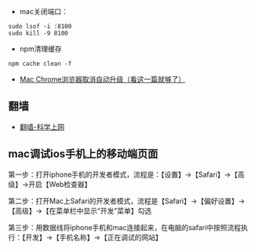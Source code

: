 
- mac关闭端口：
```
sudo lsof -i :8100
sudo kill -9 8100
```

- npm清理缓存

```
npm cache clean -f
```

* [Mac Chrome浏览器取消自动升级（看这一篇就够了）](https://blog.csdn.net/chenyufeng1991/article/details/78568919)

## 翻墙
* [翻墙-科学上网 ](https://github.com/bannedbook/fanqiang)

## mac调试ios手机上的移动端页面
第一步：打开iphone手机的开发者模式，流程是：【设置】->【Safari】->【高级】->开启【Web检查器】

第二步：打开Mac上Safari的开发者模式，流程是【Safari】->【偏好设置】->【高级】->【在菜单栏中显示“开发”菜单】勾选

第三步：用数据线将iphone手机和mac连接起来，在电脑的safari中按照流程执行：【开发】->【手机名称】->【正在调试的网站】
